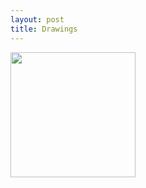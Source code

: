 ```yaml
---
layout: post
title: Drawings
---
```

<img src="https://github.com/FlyingGiraffe/FlyingGiraffe.github.io/blob/master/images/draw_boston.png" height="200">
